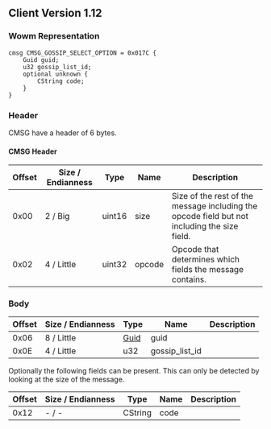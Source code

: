 ## Client Version 1.12

### Wowm Representation
```rust,ignore
cmsg CMSG_GOSSIP_SELECT_OPTION = 0x017C {
    Guid guid;
    u32 gossip_list_id;
    optional unknown {
        CString code;
    }
}
```
### Header
CMSG have a header of 6 bytes.

#### CMSG Header
| Offset | Size / Endianness | Type   | Name   | Description |
| ------ | ----------------- | ------ | ------ | ----------- |
| 0x00   | 2 / Big           | uint16 | size   | Size of the rest of the message including the opcode field but not including the size field.|
| 0x02   | 4 / Little        | uint32 | opcode | Opcode that determines which fields the message contains.|
### Body
| Offset | Size / Endianness | Type | Name | Description |
| ------ | ----------------- | ---- | ---- | ----------- |
| 0x06 | 8 / Little | [Guid](../spec/packed-guid.md) | guid |  |
| 0x0E | 4 / Little | u32 | gossip_list_id |  |

Optionally the following fields can be present. This can only be detected by looking at the size of the message.

| Offset | Size / Endianness | Type | Name | Description |
| ------ | ----------------- | ---- | ---- | ----------- |
| 0x12 | - / - | CString | code |  |

